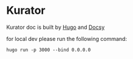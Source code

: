 # Kurator

Kurator doc is built by [Hugo](https://gohugo.io/) and [Docsy](https://www.docsy.dev/)

for local dev please run the following command:
```cosole
hugo run -p 3000 --bind 0.0.0.0
```